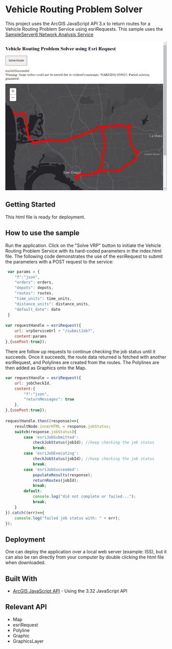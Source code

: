 # Vehicle Routing Problem Solver

This project uses the ArcGIS JavaScript API 3.x to return routes for a Vehicle Routing Problem Service using esriRequests. This sample uses the [SampleServer6 Network Analysis Service](https://sampleserver6.arcgisonline.com/arcgis/rest/services/NetworkAnalysis/SanDiego/GPServer/SolveVehicleRoutingProblem)

<img src="vrp-solver.png" width="600"/>

## Getting Started

This html file is ready for deployment.

## How to use the sample

Run the application.
Click on the "Solve VRP" button to initiate the Vehicle Routing Problem Service with its hard-coded parameters in the index.html file. The following code demonstrates the use of the esriRequest to submit the parameters with a POST request to the service:
```javascript
 var params = {
    "f":"json",
    "orders": orders,
    "depots": depots,
    "routes": routes,
    "time_units": time_units,
    "distance_units": distance_units,
    "default_date": date
 }

var requestHandle = esriRequest({
    url: vrpServiceUrl + "/submitJob?",
    content:params
},{usePost:true});
```

There are follow up requests to continue checking the job status until it succeeds. Once it succeeds, the route data returned is fetched with another esriRequest, and Polylines are created from the routes. The Polylines are then added as Graphics onto the Map.

```javascript
var requestHandle = esriRequest({
    url: jobCheckId,
    content:{
        "f":"json",
        "returnMessages": true
    },
},{usePost:true});

requestHandle.then((response)=>{
    resultNode.innerHTML = response.jobStatus;
    switch(response.jobStatus){
        case 'esriJobSubmitted':
            checkJobStatus(jobId); //keep checking the job status
            break;
        case 'esriJobExecuting':
            checkJobStatus(jobId); //keep checking the job status
            break;
        case 'esriJobSucceeded':
            populateResults(response);
            returnRoutes(jobId);
            break;
        default:
            console.log("did not complete or failed...");
            break;
    }
}).catch((err)=>{
    console.log("failed job status with: " + err);
});
```

## Deployment
One can deploy the application over a local web server (example: ISS), but it can also be ran directly from your computer by double clicking the html file when downloaded.

## Built With

* [ArcGIS JavaScript API](https://developers.arcgis.com/javascript/3/) - Using the 3.32 JavaScript API

## Relevant API
* Map
* esriRequest
* Polyline
* Graphic
* GraphicsLayer

